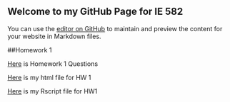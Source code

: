 ## Welcome to my GitHub Page for IE 582

You can use the [editor on GitHub](https://github.com/BU-IE-582/fall19-orkunirsoy/edit/master/index.md) to maintain and preview the content for your website in Markdown files.


##Homework 1

[Here](IE582_Fall2019_Homework1.pdf) is Homework 1 Questions

[Here](582_Homework1-Orkun_İrsoy.html) is my html file for HW 1

[Here](582_Homework1-Orkun_İrsoy.R) is my Rscript file for HW1
